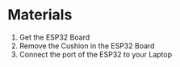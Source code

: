 # Materials
1. Get the ESP32 Board
2. Remove the Cushion in the ESP32 Board
3. Connect the port of the ESP32 to your Laptop
